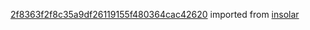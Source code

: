 [2f8363f2f8c35a9df26119155f480364cac42620](https://github.com/insolar/insolar/commit/2f8363f2f8c35a9df26119155f480364cac42620) imported from [insolar](https://github.com/insolar/insolar)
